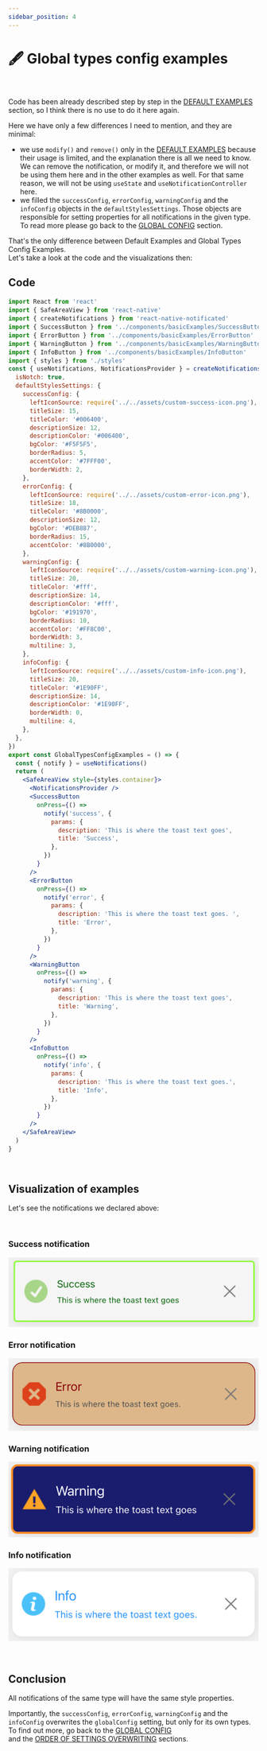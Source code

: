 ```yaml
---
sidebar_position: 4
---
```


# 🖋️ Global types config examples
<br/>

Code has been already described step by step in the [DEFAULT EXAMPLES](./default-examples.md) section, so I think there is no use to do it here again.

Here we have only a few differences I need to mention, and they are minimal:

- we use `modify()` and `remove()` only in the [DEFAULT EXAMPLES](./default-examples.md) because their usage is limited, and the explanation there is all we need to know. We can remove the notification, or modify it, and therefore we will not be using them here and in the other examples as well. For that same reason, we will not be using `useState` and `useNotificationController` here. 
- we filled the `successConfig`, `errorConfig`, `warningConfig` and the `infoConfig` objects in the `defaultStylesSettings`. Those objects are responsible for setting properties for all notifications in the given type. To read more please go back to the [GLOBAL CONFIG](../default-variants-config/global-config.md) section.
  <br/>

That's the only difference between Default Examples and Global Types Config Examples.<br/>
Let's take a look at the code and the visualizations then:

## Code

```jsx
import React from 'react'
import { SafeAreaView } from 'react-native'
import { createNotifications } from 'react-native-notificated'
import { SuccessButton } from '../components/basicExamples/SuccessButton'
import { ErrorButton } from '../components/basicExamples/ErrorButton'
import { WarningButton } from '../components/basicExamples/WarningButton'
import { InfoButton } from '../components/basicExamples/InfoButton'
import { styles } from './styles'
const { useNotifications, NotificationsProvider } = createNotifications({
  isNotch: true,
  defaultStylesSettings: {
    successConfig: {
      leftIconSource: require('../../assets/custom-success-icon.png'),
      titleSize: 15,
      titleColor: '#006400',
      descriptionSize: 12,
      descriptionColor: '#006400',
      bgColor: '#F5F5F5',
      borderRadius: 5,
      accentColor: '#7FFF00',
      borderWidth: 2,
    },
    errorConfig: {
      leftIconSource: require('../../assets/custom-error-icon.png'),
      titleSize: 18,
      titleColor: '#8B0000',
      descriptionSize: 12,
      bgColor: '#DEB887',
      borderRadius: 15,
      accentColor: '#8B0000',
    },
    warningConfig: {
      leftIconSource: require('../../assets/custom-warning-icon.png'),
      titleSize: 20,
      titleColor: '#fff',
      descriptionSize: 14,
      descriptionColor: '#fff',
      bgColor: '#191970',
      borderRadius: 10,
      accentColor: '#FF8C00',
      borderWidth: 3,
      multiline: 3,
    },
    infoConfig: {
      leftIconSource: require('../../assets/custom-info-icon.png'),
      titleSize: 20,
      titleColor: '#1E90FF',
      descriptionSize: 14,
      descriptionColor: '#1E90FF',
      borderWidth: 0,
      multiline: 4,
    },
  },
})
export const GlobalTypesConfigExamples = () => {
  const { notify } = useNotifications()
  return (
    <SafeAreaView style={styles.container}>
      <NotificationsProvider />
      <SuccessButton
        onPress={() =>
          notify('success', {
            params: {
              description: 'This is where the toast text goes',
              title: 'Success',
            },
          })
        }
      />
      <ErrorButton
        onPress={() =>
          notify('error', {
            params: {
              description: 'This is where the toast text goes. ',
              title: 'Error',
            },
          })
        }
      />
      <WarningButton
        onPress={() =>
          notify('warning', {
            params: {
              description: 'This is where the toast text goes',
              title: 'Warning',
            },
          })
        }
      />
      <InfoButton
        onPress={() =>
          notify('info', {
            params: {
              description: 'This is where the toast text goes.',
              title: 'Info',
            },
          })
        }
      />
    </SafeAreaView>
  )
}
```

<br/>

## Visualization of examples

Let's see the notifications we declared above:

<br/>

### Success notification

![Success](../../../assets/success-global-type.png)

### Error notification

![Error](../../../assets/error-global-type.png)

### Warning notification

![Warning](../../../assets/warning-global-type.png)

### Info notification

![Info](../../../assets/info-global-type.png)


<br/>

## Conclusion

All notifications of the same type will have the same style properties.

Importantly, the `successConfig`, `errorConfig`, `warningConfig` and the `infoConfig` overwrites the `globalConfig` setting, but only for its own types.<br/>
To find out more, go back to the [GLOBAL CONFIG](../default-variants-config/global-config.md)<br/> and the [ORDER OF SETTINGS OVERWRITING](../comprehensive-configuration/order-of-settings-overwriting.md) sections.